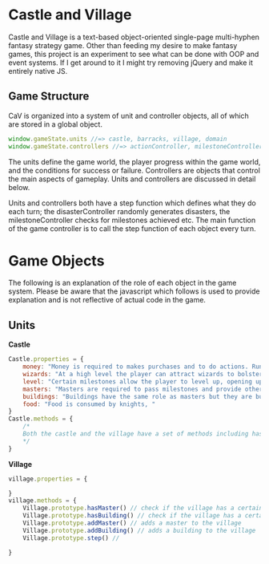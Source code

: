 Castle and Village
==================

Castle and Village is a text-based object-oriented single-page multi-hyphen fantasy strategy game. Other than feeding my desire to make fantasy games, this project is an experiment to see what can be done with OOP and event systems. If I get around to it I might try removing jQuery and make it entirely native JS.

Game Structure
--------------
CaV is organized into a system of unit and controller objects, all of which are stored in a global object.
```javascript
window.gameState.units //=> castle, barracks, village, domain
window.gameState.controllers //=> actionController, milestoneController, gameController, disasterController
```
The units define the game world, the player progress within the game world, and the conditions for success or failure. Controllers are objects that control the main aspects of gameplay. Units and controllers are discussed in detail below.

Units and controllers both have a step function which defines what they do each turn; the disasterController randomly generates disasters, the milestoneController checks for milestones achieved etc. The main function of the game controller is to call the step function of each object every turn. 

Game Objects
============
The following is an explanation of the role of each object in the game system. Please be aware that the javascript which follows is used to provide explanation and is not reflective of actual code in the game.

Units
-----

<strong>Castle</strong>
```javascript
Castle.properties = {
	money: "Money is required to makes purchases and to do actions. Running out of money means the player has to collect taxes, which is bad for the peasants.",
	wizards: "At a high level the player can attract wizards to bolster their army.",
	level: "Certain milestones allow the player to level up, opening up new actions, purchases and disasters.",
	masters: "Masters are required to pass milestones and provide other benefits.",
	buildings: "Buildings have the same role as masters but they are buildings."
	food: "Food is consumed by knights, "
}
Castle.methods = {
	/*
	Both the castle and the village have a set of methods including hasMaster, addMaster, hasBuilding and addBuilding which are self explanatory helper-functions. They will not be discussed here.
	*/
}

```
<strong>Village</strong>
```javascript
village.properties = {

}
village.methods = {
	Village.prototype.hasMaster() // check if the village has a certain master
	Village.prototype.hasBuilding() // check if the village has a certain building
	Village.prototype.addMaster() // adds a master to the village
	Village.prototype.addBuilding() // adds a building to the village
	Village.prototype.step() //

}
```